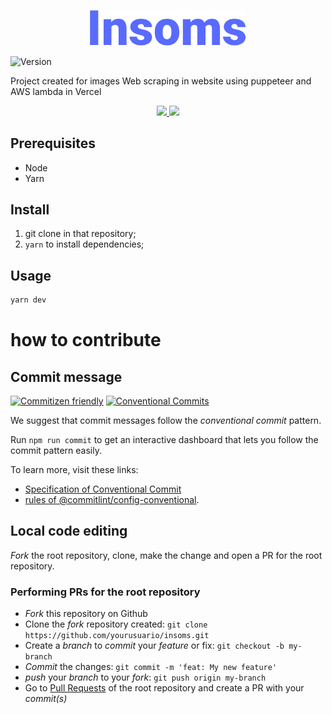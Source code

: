 <p align="center">
<img  alt="Devexperience" src="./public/logo.svg" width="250px" />
</p>
<p>
  <img alt="Version" src="https://img.shields.io/badge/version-0.1.0-blue.svg?cacheSeconds=2592000" />
</p>

Project created for images Web scraping in website using puppeteer and AWS lambda in Vercel

<p align="center">
  <a aria-label="Vercel logo" href="https://insoms.vercel.app/">
    <img src="https://img.shields.io/badge/HOME%20-596AFF.svg?style=for-the-badge">
  </a>
  <a aria-label="Vercel logo" href="https://insoms.vercel.app/api/images">
    <img src="https://img.shields.io/badge/API%20-579EFD.svg?style=for-the-badge">
  </a>
</p>

## Prerequisites

- Node
- Yarn

## Install

1. git clone in that repository;
2. `yarn` to install dependencies;

## Usage

```bash
yarn dev

```

# how to contribute

## Commit message

[![Commitizen friendly](https://img.shields.io/badge/commitizen-friendly-brightgreen.svg)](http://commitizen.github.io/cz-cli/)
[![Conventional Commits](https://img.shields.io/badge/Conventional%20Commits-1.0.0-yellow.svg)](https://conventionalcommits.org)

We suggest that commit messages follow the _conventional commit_ pattern.

Run `npm run commit` to get an interactive dashboard that lets you follow the commit pattern easily.

To learn more, visit these links:

- [Specification of Conventional Commit](https://www.conventionalcommits.org/)
- [rules of @commitlint/config-conventional](https://github.com/conventional-changelog/commitlint/tree/master/%40commitlint/config-conventional).

## Local code editing

_Fork_ the root repository, clone, make the change and open a PR for the root repository.

### Performing PRs for the root repository

- _Fork_ this repository on Github
- Clone the _fork_ repository created: `git clone https://github.com/yourusuario/insoms.git`
- Create a _branch_ to _commit_ your _feature_ or fix: `git checkout -b my-branch`
- _Commit_ the changes: `git commit -m 'feat: My new feature'`
- _push_ your _branch_ to your _fork_: `git push origin my-branch`
- Go to [Pull Requests](https://github.com/kaiquefeng/insoms/pulls) of the root repository and create a PR with your _commit(s)_
